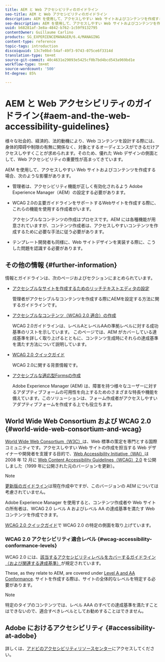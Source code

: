 ```yaml
---
title: AEM と Web アクセシビリティのガイドライン
seo-title: AEM と Web アクセシビリティのガイドライン
description: AEM を使用して、アクセスしやすい Web サイトおよびコンテンツを作成する方法を学習します。
seo-description: AEM を使用して、アクセスしやすい Web サイトおよびコンテンツを作成する方法を学習します。
uuid: b68281af-3e8a-4842-b762-1c59f9132795
contentOwner: Guillaume Carlino
products: SG_EXPERIENCEMANAGER/6.4/MANAGING
content-type: reference
topic-tags: introduction
discoiquuid: 13c7e0bd-54af-49f3-9743-075ce6f3314d
translation-type: tm+mt
source-git-commit: 40c4631e29093e5425cf0b7bd4bcd543a969bd1e
workflow-type: tm+mt
source-wordcount: '500'
ht-degree: 85%

---
```



# AEM と Web アクセシビリティのガイドライン{#aem-and-the-web-accessibility-guidelines}

様々な社会的、経済的、法的動機により、Web コンテンツを設計する際には、身体的障碍や制限の有無に関係なく、対象とするオーディエンスができるだけアクセスしやすくことが求められます。そのため、優れた Web デザインの側面として、Web アクセシビリティの重要性が高まってきています。

AEM を使用して、アクセスしやすい Web サイトおよびコンテンツを作成する場合、次のような影響があります。

* 管理者は、アクセシビリティ機能が正しく有効化されるよう Adobe Experience Manager（AEM）の設定する必要があります。
* WCAG 2.0の主要ガイドラインをサポートするWebサイトを作成する際に、これらの機能を使用する作成者がいます。

   アクセシブルなコンテンツの作成はプロセスです。AEM には各種機能が用意されていますが、コンテンツ作成者は、アクセスしやすいコンテンツを作成するために必要な手法に従う必要があります。

* テンプレート開発者も同様に、Web サイトデザインを実装する際に、こうした問題を認識する必要があります。

## その他の情報 {#further-information}

情報とガイドラインは、次のページおよびセクションにまとめられています。

* [アクセシブルなサイトを作成するためのリッチテキストエディタの設定](/help/sites-administering/rte-accessible-content.md)

   管理者がアクセシブルなコンテンツを作成する際にAEMを設定する方法に関するガイドラインです。

* [アクセシブルなコンテンツ（WCAG 2.0 適合）の作成 ](/help/sites-authoring/creating-accessible-content.md)

   WCAG 2.0ガイドラインは、レベルAとレベルAAの準拠レベルに対する成功基準のリストを示しています。 このページでは、AEM がカバーしている達成基準を詳しく取り上げるとともに、コンテンツ生成時にそれらの達成基準を満たす方法について説明しています。

* [WCAG 2.0 クイックガイド](/help/managing/qg-wcag.md)

   WCAG 2.0に関する背景情報です。

* [アクセシブルな適応型Formsの作成](/help/forms/using/creating-accessible-adaptive-forms.md)

   Adobe Experience Manager (AEM) は、障害を持つ様々なユーザーに対するアダプティブフォームの可用性を向上するためのさまざまな特長や機能を備えています。このソリューションは、フォーム作成者がアクセスしやすいアダプティブフォームを作成する上でも役立ちます。

## World Wide Web Consortium および WCAG 2.0 {#world-wide-web-consortium-and-wcag}

[World Wide Web Consortium（W3C）](https://www.w3.org/)は、Web 標準の策定を専門とする国際コミュニティです。アクセスしやすい Web サイトの作成を担当する Web デザイナーや開発者を支援する目的で、[Web Accessibility Initiative（WAI）](https://www.w3.org/WAI/)は 2008 年 12 月に [Web Content Accessibility Guidelines（WCAG）2.0](https://www.w3.org/TR/WCAG20/) を公開しました（1999 年に公開された元のバージョンを更新）。

>[!NOTE]
>
>[更新版のガイドライン](https://www.w3.org/TR/WCAG21/)は現在作成中ですが、このバージョンの AEM については考慮されていません。

Adobe Experience Manager を使用すると、コンテンツ作成者や Web サイトの所有者は、WCAG 2.0 レベル A およびレベル AA の達成基準を満たす Web コンテンツを作成できます。

[WCAG 2.0 クイックガイド](/help/managing/qg-wcag.md)で WCAG 2.0 の特定の側面を取り上げています。

### WCAG 2.0 アクセシビリティ適合レベル {#wcag-accessibility-conformance-levels}

WCAG 2.0 には、[該当するアクセシビリティレベルをカバーするガイドライン（および関連する達成基準）](https://www.w3.org/TR/UNDERSTANDING-WCAG20/conformance.html)が規定されています。

These, as they relate to AEM, are covered under [Level A and AA Conformance](/help/sites-authoring/creating-accessible-content.md). サイトを作成する際は、サイトの全体的なレベルを特定する必要があります。

>[!NOTE]
>
>特定のタイプのコンテンツでは、レベル AAA のすべての達成基準を満たすことはできないので、適合すべきレベルとしてお勧めすることはできません。

## Adobe におけるアクセシビリティ {#accessibility-at-adobe}

詳しくは、[アドビのアクセシビリティリソースセンター](https://www.adobe.com/accessibility/)にアクセスしてください。
